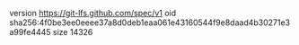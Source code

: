 version https://git-lfs.github.com/spec/v1
oid sha256:4f0be3ee0eeee37a8d0deb1eaa061e43160544f9e8daad4b30271e3a99fe4445
size 14326
